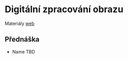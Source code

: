 ﻿# Digitální zpracování obrazu  
Materiály [web](http://zoi.utia.cas.cz/PGR002/doporucena-literatura)  
## Přednáška  

- Name TBD  
